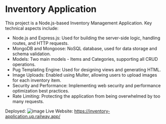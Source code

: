 # Inventory Application

This project is a Node.js-based Inventory Management Application. Key technical aspects include:
- Node.js and Express.js: Used for building the server-side logic, handling routes, and HTTP requests.
- MongoDB and Mongoose: NoSQL database, used for data storage and schema validation.
- Models: Two main models - Items and Categories, supporting all CRUD operations.
- Pug Templating Engine: Used for designing views and generating HTML.
- Image Uploads: Enabled using Multer, allowing users to upload images for each inventory item.
- Security and Performance: Implementing web security and performance optimization best practices.
- Rate Limiting: Protecting the application from being overwhelmed by too many requests.

Deployed:
![image](https://github.com/Dallair220/inventory-application/assets/93786532/d277fdb9-ea38-40e7-b75b-fb17d41f55df)
Live Website: https://inventory-application.up.railway.app/

